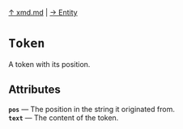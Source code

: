[&#8593; xmd.md](xmd.md) | [&#8594; Entity](xmd--entity.md)
# `Token`

A token with its position.


## Attributes
**`pos`** &#8213; The position in the string it originated from.  
**`text`** &#8213; The content of the token.  
